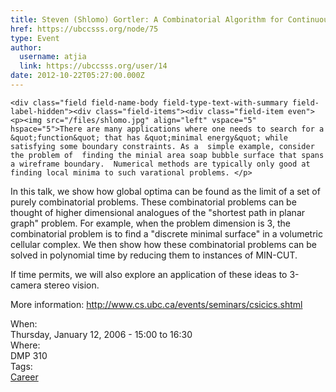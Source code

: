 ```yaml
---
title: Steven (Shlomo) Gortler: A Combinatorial Algorithm for Continuous Variational Problems 
href: https://ubccsss.org/node/75
type: Event
author:
  username: atjia
  link: https://ubccsss.org/user/14
date: 2012-10-22T05:27:00.000Z
---
```



    <div class="field field-name-body field-type-text-with-summary field-label-hidden"><div class="field-items"><div class="field-item even"><p><img src="/files/shlomo.jpg" align="left" vspace="5" hspace="5">There are many applications where one needs to search for a &quot;function&quot; that has &quot;minimal energy&quot; while satisfying some boundary constraints. As a  simple example, consider the problem of  finding the minial area soap bubble surface that spans a wireframe boundary.  Numerical methods are typically only good at finding local minima to such varational problems. </p>
<p>In this talk, we show how global optima can be found as the limit of a set  of purely combinatorial problems. These combinatorial problems can be  thought of higher dimensional analogues of the  &quot;shortest path in planar  graph&quot; problem. For example, when the problem dimension is 3, the  combinatorial problem is to find a &quot;discrete minimal surface&quot; in a volumetric cellular complex. We then show how these combinatorial problems can be solved in polynomial  time by reducing them to instances of MIN-CUT. </p>
<p>If time permits, we will also explore an application of these ideas to 3-camera stereo vision. </p>
<p>More information: <a href="http://www.cs.ubc.ca/events/seminars/csicics.shtml">http://www.cs.ubc.ca/events/seminars/csicics.shtml</a></p>
</div></div></div><div class="field field-name-field-dates field-type-datetime field-label-above"><div class="field-label">When:&#xA0;</div><div class="field-items"><div class="field-item even"><span class="date-display-single">Thursday, January 12, 2006 - <span class="date-display-range"><span class="date-display-start">15:00</span> to <span class="date-display-end">16:30</span></span></span></div></div></div><div class="field field-name-field-location field-type-text field-label-above"><div class="field-label">Where:&#xA0;</div><div class="field-items"><div class="field-item even">DMP 310</div></div></div>    <footer>
    <div class="field field-name-field-tags field-type-taxonomy-term-reference field-label-above"><div class="field-label">Tags:&#xA0;</div><div class="field-items"><div class="field-item even"><a href="/career">Career</a></div></div></div>      </footer>
    